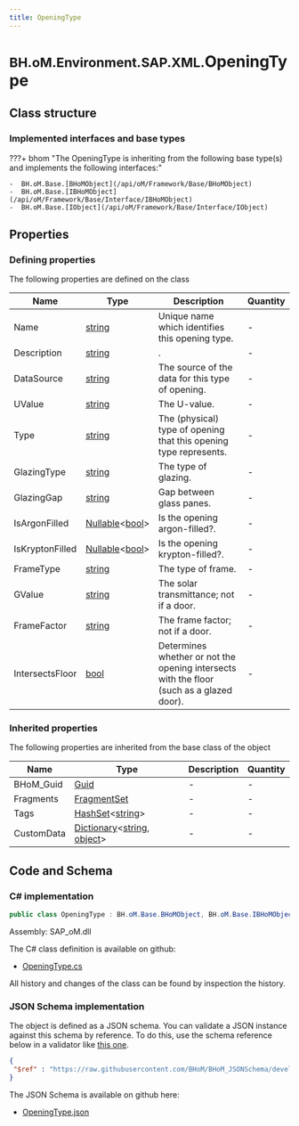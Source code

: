```yaml
---
title: OpeningType
---
```


# <small>BH.oM.Environment.SAP.XML.</small>**OpeningType**



## Class structure

### Implemented interfaces and base types

???+ bhom "The OpeningType is inheriting from the following base type(s) and implements the following interfaces:"

    -  BH.oM.Base.[BHoMObject](/api/oM/Framework/Base/BHoMObject)
    -  BH.oM.Base.[IBHoMObject](/api/oM/Framework/Base/Interface/IBHoMObject)
    -  BH.oM.Base.[IObject](/api/oM/Framework/Base/Interface/IObject)


## Properties



### Defining properties

The following properties are defined on the class

| Name             | Type             | Description      | Quantity         |
|------------------|------------------|------------------|------------------|
| Name | [string](https://learn.microsoft.com/en-us/dotnet/api/System.String?view=netstandard-2.0) | Unique name which identifies this opening type. | - |
| Description | [string](https://learn.microsoft.com/en-us/dotnet/api/System.String?view=netstandard-2.0) | . | - |
| DataSource | [string](https://learn.microsoft.com/en-us/dotnet/api/System.String?view=netstandard-2.0) | The source of the data for this type of opening. | - |
| UValue | [string](https://learn.microsoft.com/en-us/dotnet/api/System.String?view=netstandard-2.0) | The U-value. | - |
| Type | [string](https://learn.microsoft.com/en-us/dotnet/api/System.String?view=netstandard-2.0) | The (physical) type of opening that this opening type represents. | - |
| GlazingType | [string](https://learn.microsoft.com/en-us/dotnet/api/System.String?view=netstandard-2.0) | The type of glazing. | - |
| GlazingGap | [string](https://learn.microsoft.com/en-us/dotnet/api/System.String?view=netstandard-2.0) | Gap between glass panes. | - |
| IsArgonFilled | [Nullable](https://learn.microsoft.com/en-us/dotnet/api/System.Nullable-1?view=netstandard-2.0)&lt;[bool](https://learn.microsoft.com/en-us/dotnet/api/System.Boolean?view=netstandard-2.0)&gt; | Is the opening argon-filled?. | - |
| IsKryptonFilled | [Nullable](https://learn.microsoft.com/en-us/dotnet/api/System.Nullable-1?view=netstandard-2.0)&lt;[bool](https://learn.microsoft.com/en-us/dotnet/api/System.Boolean?view=netstandard-2.0)&gt; | Is the opening krypton-filled?. | - |
| FrameType | [string](https://learn.microsoft.com/en-us/dotnet/api/System.String?view=netstandard-2.0) | The type of frame. | - |
| GValue | [string](https://learn.microsoft.com/en-us/dotnet/api/System.String?view=netstandard-2.0) | The solar transmittance; not if a door. | - |
| FrameFactor | [string](https://learn.microsoft.com/en-us/dotnet/api/System.String?view=netstandard-2.0) | The frame factor; not if a door. | - |
| IntersectsFloor | [bool](https://learn.microsoft.com/en-us/dotnet/api/System.Boolean?view=netstandard-2.0) | Determines whether or not the opening intersects with the floor (such as a glazed door). | - |


### Inherited properties
The following properties are inherited from the base class of the object

| Name             | Type             | Description      | Quantity         |
|------------------|------------------|------------------|------------------|
| BHoM_Guid | [Guid](https://learn.microsoft.com/en-us/dotnet/api/System.Guid?view=netstandard-2.0) | - | - |
| Fragments | [FragmentSet](/api/oM/Framework/Base/FragmentSet) | - | - |
| Tags | [HashSet](https://learn.microsoft.com/en-us/dotnet/api/System.Collections.Generic.HashSet-1?view=netstandard-2.0)&lt;[string](https://learn.microsoft.com/en-us/dotnet/api/System.String?view=netstandard-2.0)&gt; | - | - |
| CustomData | [Dictionary](https://learn.microsoft.com/en-us/dotnet/api/System.Collections.Generic.Dictionary-2?view=netstandard-2.0)&lt;[string](https://learn.microsoft.com/en-us/dotnet/api/System.String?view=netstandard-2.0), [object](https://learn.microsoft.com/en-us/dotnet/api/System.Object?view=netstandard-2.0)&gt; | - | - |


## Code and Schema

### C# implementation

``` C# title="C#"
public class OpeningType : BH.oM.Base.BHoMObject, BH.oM.Base.IBHoMObject, BH.oM.Base.IObject
```

Assembly: SAP_oM.dll

The C# class definition is available on github:

- [OpeningType.cs](https://github.com/BHoM/SAP_Toolkit/blob/develop/SAP_oM/XML\OpeningType.cs)

All history and changes of the class can be found by inspection the history.
### JSON Schema implementation

The object is defined as a JSON schema. You can validate a JSON instance against this schema by reference. To do this, use the schema reference below in a validator like [this one](https://www.jsonschemavalidator.net/).

``` json title="JSON Schema"
{
 "$ref" : "https://raw.githubusercontent.com/BHoM/BHoM_JSONSchema/develop/SAP_oM/SAP/XML/OpeningType.json"
}
```

The JSON Schema is available on github here:

- [OpeningType.json](https://github.com/BHoM/BHoM_JSONSchema/blob/develop/SAP_oM/SAP/XML/OpeningType.json)
